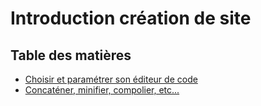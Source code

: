 # Introduction création de site

## Table des matières


- [Choisir et paramétrer son éditeur de code](editeur/editeur.md)
- [Concaténer, minifier, compolier, etc...](compilateur/compilateur.md)
